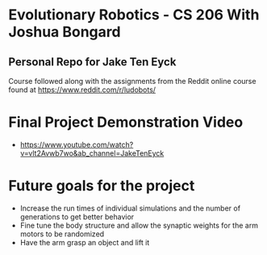 # Evolutionary Robotics - CS 206 With Joshua Bongard
## Personal Repo for Jake Ten Eyck

Course followed along with the assignments from the Reddit online course found at https://www.reddit.com/r/ludobots/

# Final Project Demonstration Video
- https://www.youtube.com/watch?v=vlt2Avwb7wo&ab_channel=JakeTenEyck

# Future goals for the project
- Increase the run times of individual simulations and the number of generations to get better behavior
- Fine tune the body structure and allow the synaptic weights for the arm motors to be randomized
- Have the arm grasp an object and lift it
